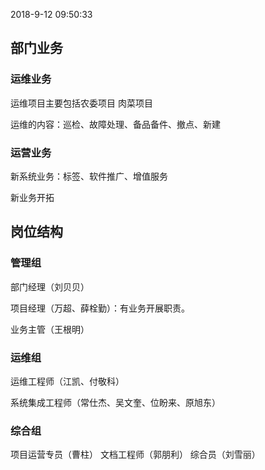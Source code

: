 
2018-9-12 09:50:33


## 部门业务

### 运维业务
运维项目主要包括农委项目 肉菜项目

运维的内容：巡检、故障处理、备品备件、撤点、新建


### 运营业务

新系统业务：标签、软件推广、增值服务

新业务开拓









## 岗位结构

### 管理组
部门经理（刘贝贝）

项目经理（万超、薛栓勤）：有业务开展职责。

业务主管（王根明）

### 运维组

运维工程师（江凯、付敬科）

系统集成工程师（常仕杰、吴文奎、位盼来、原旭东）

### 综合组

项目运营专员（曹柱）
文档工程师（郭朋利）
综合员（刘雪丽）















<!--stackedit_data:
eyJoaXN0b3J5IjpbLTI5NzUzNTQsMjAxMjYwMzU4MywxNjUxNz
A1MDU0LC0xNjc3MTI1MDAsMjA0MDI5NzYyMiw3MzA5OTgxMTZd
fQ==
-->